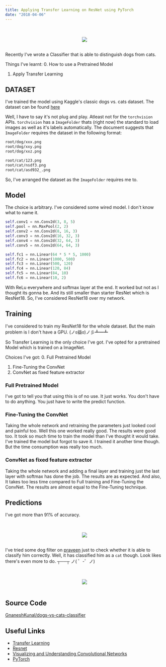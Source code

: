 ```yaml
---
title: Applying Transfer Learning on ResNet using PyTorch
date: "2018-04-06"
---
```


<div align="center">
    <br />
    <br />
    <img src="https://www.dropbox.com/s/agb73ch2afnuy2r/transfer_learning.jpg?raw=1"><br /><br />
</div>

Recently I've wrote a Classifier that is able to distinguish dogs from cats. 

Things I've learnt:
0. How to use a Pretrained Model
1. Apply Transfer Learning 

## DATASET

I've trained the model using Kaggle's classic dogs vs. cats dataset. The dataset can be found [here](https://www.kaggle.com/c/dogs-vs-cats/data)

Well, I have to say it's not plug and play. Atleast not for the `torchvision` APIs. `torchvision` has a `ImageFolder` thats (right now) the standard to load images as well as it's labels automatically. The document suggests that `ImageFolder` requires the dataset in the following format:

```bash
root/dog/xxx.png
root/dog/xxy.png
root/dog/xxz.png

root/cat/123.png
root/cat/nsdf3.png
root/cat/asd932_.png
```

So, I've arranged the dataset as the `ImageFolder` requires me to.

## Model

The choice is arbitrary. I've considered some wired model. I don't know what to name it. 

```python
self.conv1 = nn.Conv2d(3, 8, 5)
self.pool = nn.MaxPool(2, 2)
self.conv2 = nn.Conv2d(8, 16, 3)
self.conv3 = nn.Conv2d(16, 32, 3)
self.conv4 = nn.Conv2d(32, 64, 3)
self.conv5 = nn.Conv2d(64, 64, 3)

self.fc1 = nn.Linear(64 * 5 * 5, 1000)
self.fc2 = nn.Linear(1000, 500)
self.fc3 = nn.Linear(500, 120)
self.fc4 = nn.Linear(120, 84)
self.fc5 = nn.Linear(84, 10)
self.fc6 = nn.Linear(10, 2)
```
With ReLu everywhere and softmax layer at the end. It worked but not as I thought its gonna be. And its still smaller than starter ResNet which is ResNet18. So, I've considered ResNet18 over my network.

## Training

I've considered to train my ResNet18 for the whole dataset. But the main problem is I don't have a GPU. (ノಠ益ಠ)ノ彡┻━┻

So Transfer Learning is the only choice I've got. I've opted for a pretrained Model which is trained on a ImageNet. 

Choices I've got:
0. Full Pretrained Model
1. Fine-Tuning the ConvNet
2. ConvNet as fixed feature extractor

### Full Pretrained Model
I've got to tell you that using this is of no use. It just works. You don't have to do anything. You just have to write the predict function.

### Fine-Tuning the ConvNet
Taking the whole network and retraining the parameters just looked cool and painful too. Well this one worked really good. The results were good too. It took so much time to train the model than I've thought it would take. I've trained the model but forgot to save it. I trained it another time though. But the time consumption was really too much.

### ConvNet as fixed feature extractor
Taking the whole network and adding a final layer and training just the last layer with softmax has done the job. The results are as expected. And also, It takes too less time compared to Full training and Fine-Tuning the ConvNet. The results are almost equal to the Fine-Tuning technique.

## Predictions

I've got more than 91% of accuracy. 


<div align="center">
    <br />
    <br />
    <img src="https://www.dropbox.com/s/k842le5vb74og5y/cnn1.png?raw=1"><br /><br />
</div>

I've tried some dog filter on [praveen](https://twitter.com/praneshbalu7) just to check whether it is able to classify him correctly. Well, it has classified him as a `cat` though. Look likes there's even more to do. ┬──┬ ノ( ゜-゜ノ)

<div align="center">
    <br />
    <br />
    <img src="https://www.dropbox.com/s/31p6pfvd58fld4f/cnn2.png?raw=1"><br /><br />
</div>

## Source Code
[GnaneshKunal/dogs-vs-cats-classifier](https://github.com/GnaneshKunal/dogs-vs-cats-classifier/)

## Useful Links
* [Transfer Learning](https://cs231n.github.io/transfer-learning/)
* [Resnet](https://arxiv.org/pdf/1512.03385.pdf)
* [Visualizing and Understanding Convolutional Networks](https://arxiv.org/pdf/1311.2901.pdf)
* [PyTorch](http://pytorch.org/docs/0.3.1/)
